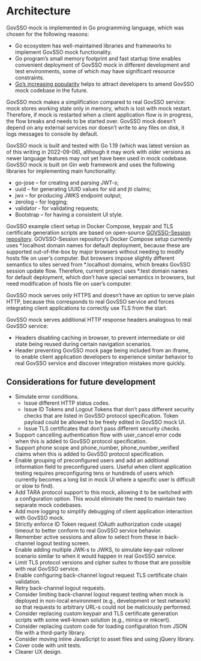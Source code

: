 # Architecture

GovSSO mock is implemented in Go programming language, which was chosen for the following reasons:

* Go ecosystem has well-maintained libraries and frameworks to implement GovSSO mock functionality.
* Go program’s small memory footprint and fast startup time enables convenient deployment of GovSSO mock in different
  development and test environments, some of which may have significant resource constraints.
* [Go’s increasing popularity](https://survey.stackoverflow.co/2022/#technology-most-popular-technologies) helps to
  attract developers to amend GovSSO mock codebase in the future.

GovSSO mock makes a simplification compared to real GovSSO service: mock stores working state only in memory, which is
lost with mock restart. Therefore, if mock is restarted when a client application flow is in progress, the flow breaks
and needs to be started over. GovSSO mock doesn’t depend on any external services nor doesn’t write to any files on
disk, it logs messages to console by default.

GovSSO mock is built and tested with Go 1.19 (which was latest version as of this writing in 2022-09-06), although it
may work with older versions as newer language features may not yet have been used in mock codebase. GovSSO mock is
built on Gin web framework and uses the following libraries for implementing main functionality:

* go-jose – for creating and parsing JWT-s;
* uuid – for generating UUID values for sid and jti claims;
* jwx – for producing JWKS endpoint output;
* zerolog – for logging;
* validator - for validating requests;
* Bootstrap – for having a consistent UI style.

GovSSO example client setup in Docker Compose, keypair and TLS certificate generation scripts are based on open-source
[GOVSSO-Session repository](https://github.com/e-gov/GOVSSO-Session). GOVSSO-Session repository’s Docker Compose setup
currently uses *.localhost domain names for default deployment, because these are supported out-of-the-box by major
browsers without needing to modify hosts file on user’s computer. But browsers impose slightly different semantics to
sites served from *.localhost domains, which breaks GovSSO session update flow. Therefore, current project uses *.test
domain names for default deployment, which don’t have special semantics in browsers, but need modification of hosts file
on user’s computer.

GovSSO mock serves only HTTPS and doesn’t have an option to serve plain HTTP, because this corresponds to real GovSSO
service and forces integrating client applications to correctly use TLS from the start.

GovSSO mock serves additional HTTP response headers analogous to real GovSSO service:

* Headers disabling caching in browser, to prevent intermediate or old state being reused during certain navigation
  scenarios.
* Header preventing GovSSO mock page being included from an iframe, to enable client application developers to
  experience similar behavior to real GovSSO service and discover integration mistakes more quickly.

## Considerations for future development

* Simulate error conditions.
    * Issue different HTTP status codes.
    * Issue ID Tokens and Logout Tokens that don’t pass different security checks that are listed in GovSSO protocol
      specification. Token payload could be allowed to be freely edited in GovSSO mock UI.
    * Issue TLS certificates that don’t pass different security checks.
* Support cancelling authentication flow with user_cancel error code when this is added to GovSSO protocol
  specification.
* Support phone scope and phone_number, phone_number_verified claims when this is added to GovSSO protocol
  specification.
* Enable grouping of preconfigured users and add an additional information field to preconfigured users. Useful when
  client application testing requires preconfiguring tens or hundreds of users which currently becomes a long list in
  mock UI where a specific user is difficult or slow to find).
* Add TARA protocol support to this mock, allowing it to be switched with a configuration option. This would eliminate
  the need to maintain two separate mock codebases.
* Add more logging to simplify debugging of client application interaction with GovSSO mock.
* Strictly enforce ID Token request (OAuth authorization code usage) timeout to better conform to real GovSSO service
  behavior.
* Remember active sessions and allow to select from these in back-channel logout testing screen.
* Enable adding multiple JWK-s to JWKS, to simulate key-pair rollover scenario similar to when it would happen in real
  GovSSO service.
* Limit TLS protocol versions and cipher suites to those that are possible with real GovSSO service.
* Enable configuring back-channel logout request TLS certificate chain validation.
* Retry back-channel logout requests.
* Consider limiting back-channel logout request testing when mock is deployed in non-local environment (e.g.,
  development or test network) so that requests to arbitrary URL-s could not be maliciously performed.
* Consider replacing custom keypair and TLS certificate generation scripts with some well-known solution (e.g., minica
  or mkcert).
* Consider replacing custom code for loading configuration from JSON file with a third-party library.
* Consider moving inline JavaScript to asset files and using jQuery library.
* Cover code with unit tests.
* Clearer UX design.
